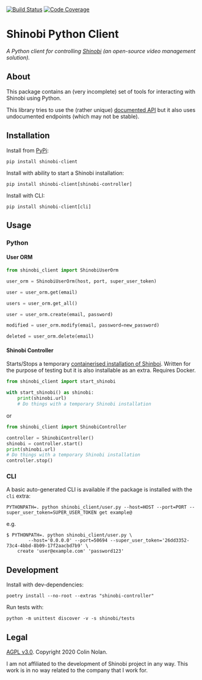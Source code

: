 [![Build Status](https://travis-ci.com/colin-nolan/python-shinobi.svg?branch=master)](https://travis-ci.com/colin-nolan/python-shinobi)
[![Code Coverage](https://codecov.io/gh/colin-nolan/python-shinobi/branch/master/graph/badge.svg)](https://codecov.io/gh/colin-nolan/python-shinobi)

# Shinobi Python Client
_A Python client for controlling [Shinobi](https://gitlab.com/Shinobi-Systems/Shinobi) (an open-source video management 
solution)._


## About
This package contains an (very incomplete) set of tools for interacting with Shinobi using Python.

This library tries to use the (rather unique) [documented API](https://shinobi.video/docs/api) but it also uses 
undocumented endpoints (which may not be stable).


## Installation
Install from [PyPi](https://pypi.org/project/shinobi-client/):
```
pip install shinobi-client
```

Install with ability to start a Shinobi installation:
```
pip install shinobi-client[shinobi-controller]
```

Install with CLI:
```
pip install shinobi-client[cli]
```

## Usage
### Python
#### User ORM
```python
from shinobi_client import ShinobiUserOrm

user_orm = ShinobiUserOrm(host, port, super_user_token)

user = user_orm.get(email)

users = user_orm.get_all()

user = user_orm.create(email, password)

modified = user_orm.modify(email, password=new_password)

deleted = user_orm.delete(email)
```

#### Shinobi Controller
Starts/Stops a temporary [containerised installation of Shinboi](https://github.com/colin-nolan/docker-shinobi). Written
for the purpose of testing but it is also installable as an extra. Requires Docker.
```python
from shinobi_client import start_shinobi

with start_shinobi() as shinobi:
    print(shinobi.url)
    # Do things with a temporary Shinobi installation
```
or
```python
from shinobi_client import ShinobiController

controller = ShinobiController()
shinobi = controller.start()
print(shinobi.url)
# Do things with a temporary Shinobi installation
controller.stop()
```

### CLI
A basic auto-generated CLI is available if the package is installed with the `cli` extra: 
```
PYTHONPATH=. python shinobi_client/user.py --host=HOST --port=PORT --super_user_token=SUPER_USER_TOKEN get example@
```
e.g.
```
$ PYTHONPATH=. python shinobi_client/user.py \
        --host='0.0.0.0' --port=50694 --super_user_token='26dd3352-73c4-4bbd-8b09-17f2aacbd7b9' \
    create 'user@example.com' 'password123'
```


## Development
Install with dev-dependencies:
```
poetry install --no-root --extras "shinobi-controller"
```

Run tests with:
```
python -m unittest discover -v -s shinobi/tests
```


## Legal
[AGPL v3.0](LICENSE.txt). Copyright 2020 Colin Nolan.

I am not affiliated to the development of Shinobi project in any way. This work is in no way related to the company that
I work for.

